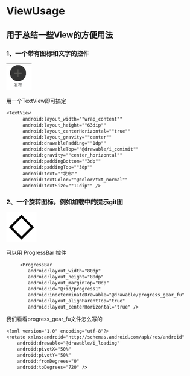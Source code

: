 # ViewUsage
## 用于总结一些View的方便用法
### 1、一个带有图标和文字的控件

 ![例如这样的](https://github.com/Ruijiao/ViewUsage/blob/master/TextView%E7%89%B9%E6%AE%8A%E7%94%A8%E6%B3%95.png)

用一个TextView即可搞定

    <TextView
          android:layout_width=""wrap_content""
          android:layout_height=""63dip""
          android:layout_centerHorizontal=""true""
          android:layout_gravity=""center""
          android:drawablePadding=""1dp""
          android:drawableTop=""@drawable/i_comimit""
          android:gravity=""center_horizontal""
          android:paddingBottom=""3dp""
          android:paddingTop=""3dp""
          android:text=""发布""
          android:textColor=""@color/txt_normal""
          android:textSize=""11dip"" />

### 2、一个旋转图标，例如加载中的提示git图
![](https://github.com/Ruijiao/ViewUsage/blob/master/g_loading.gif)

 可以用 ProgressBar 控件

         <ProgressBar
            android:layout_width="80dp"
            android:layout_height="80dp"
            android:layout_marginTop="0dp"
            android:id="@+id/progress1"
            android:indeterminateDrawable="@drawable/progress_gear_fu"
            android:layout_alignParentTop="true"
            android:layout_centerHorizontal="true" />

我们看看progress_gear_fu文件怎么写的

    <?xml version="1.0" encoding="utf-8"?>   
    <rotate xmlns:android="http://schemas.android.com/apk/res/android"  
        android:drawable="@drawable/i_loading"
        android:pivotX="50%"  
        android:pivotY="50%"  
        android:fromDegrees="0"  
        android:toDegrees="720" />


